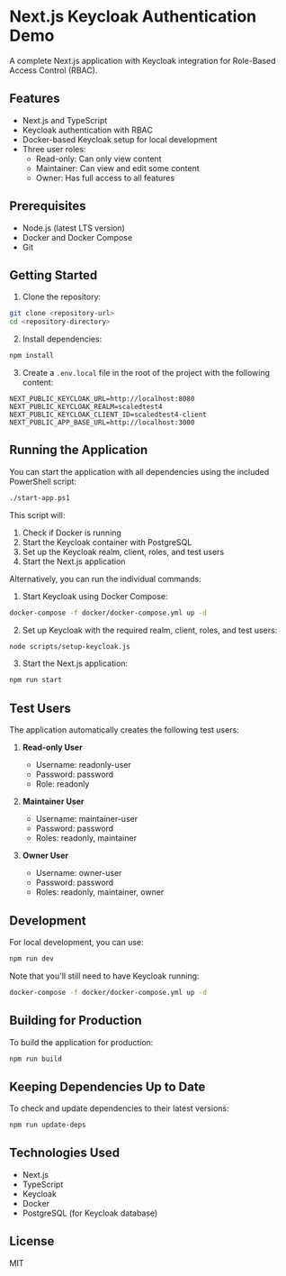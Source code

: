 # Next.js Keycloak Authentication Demo

A complete Next.js application with Keycloak integration for Role-Based Access Control (RBAC).

## Features

- Next.js and TypeScript
- Keycloak authentication with RBAC
- Docker-based Keycloak setup for local development
- Three user roles:
  - Read-only: Can only view content
  - Maintainer: Can view and edit some content
  - Owner: Has full access to all features

## Prerequisites

- Node.js (latest LTS version)
- Docker and Docker Compose
- Git

## Getting Started

1. Clone the repository:

```bash
git clone <repository-url>
cd <repository-directory>
```

2. Install dependencies:

```bash
npm install
```

3. Create a `.env.local` file in the root of the project with the following content:

```
NEXT_PUBLIC_KEYCLOAK_URL=http://localhost:8080
NEXT_PUBLIC_KEYCLOAK_REALM=scaledtest4
NEXT_PUBLIC_KEYCLOAK_CLIENT_ID=scaledtest4-client
NEXT_PUBLIC_APP_BASE_URL=http://localhost:3000
```

## Running the Application

You can start the application with all dependencies using the included PowerShell script:

```bash
./start-app.ps1
```

This script will:
1. Check if Docker is running
2. Start the Keycloak container with PostgreSQL
3. Set up the Keycloak realm, client, roles, and test users
4. Start the Next.js application

Alternatively, you can run the individual commands:

1. Start Keycloak using Docker Compose:

```bash
docker-compose -f docker/docker-compose.yml up -d
```

2. Set up Keycloak with the required realm, client, roles, and test users:

```bash
node scripts/setup-keycloak.js
```

3. Start the Next.js application:

```bash
npm run start
```

## Test Users

The application automatically creates the following test users:

1. **Read-only User**
   - Username: readonly-user
   - Password: password
   - Role: readonly

2. **Maintainer User**
   - Username: maintainer-user
   - Password: password
   - Roles: readonly, maintainer

3. **Owner User**
   - Username: owner-user
   - Password: password
   - Roles: readonly, maintainer, owner

## Development

For local development, you can use:

```bash
npm run dev
```

Note that you'll still need to have Keycloak running:

```bash
docker-compose -f docker/docker-compose.yml up -d
```

## Building for Production

To build the application for production:

```bash
npm run build
```

## Keeping Dependencies Up to Date

To check and update dependencies to their latest versions:

```bash
npm run update-deps
```

## Technologies Used

- Next.js
- TypeScript
- Keycloak
- Docker
- PostgreSQL (for Keycloak database)

## License

MIT